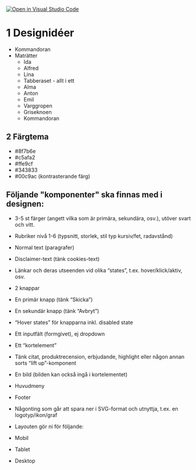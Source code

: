 [![Open in Visual Studio Code](https://classroom.github.com/assets/open-in-vscode-c66648af7eb3fe8bc4f294546bfd86ef473780cde1dea487d3c4ff354943c9ae.svg)](https://classroom.github.com/online_ide?assignment_repo_id=9677075&assignment_repo_type=AssignmentRepo)

# 1 Designidéer

- Kommandoran
- Maträtter
  - Ida
  - Alfred
  - Lina
  - Tabberaset - allt i ett
  - Alma
  - Anton
  - Emil
  - Varggropen
  - Griseknoen
  - Kommandoran

## 2 Färgtema

- #8f7b6e
- #c5afa2
- #ffe9cf
- #343833
- #00c9ac (kontrasterande färg)

## Följande "komponenter" ska finnas med i designen:

- 3-5 st färger (angett vilka som är primära, sekundära, osv.), utöver svart och vitt.
- Rubriker nivå 1-6 (typsnitt, storlek, stil typ kursiv/fet, radavstånd)
- Normal text (paragrafer)
- Disclaimer-text (tänk cookies-text)
- Länkar och deras utseenden vid olika “states”, t.ex. hover/klick/aktiv, osv.
- 2 knappar
- En primär knapp (tänk “Skicka”)
- En sekundär knapp (tänk “Avbryt”)
- “Hover states” för knapparna inkl. disabled state
- Ett inputfält (formgivet), ej dropdown
- Ett “kortelement”
- Tänk citat, produktrecension, erbjudande, highlight eller någon annan sorts “lift up”-komponent
- En bild (bilden kan också ingå i kortelementet)
- Huvudmeny
- Footer
- Någonting som går att spara ner i SVG-format och utnyttja, t.ex. en logotyp/ikon/graf
- Layouten gör ni för följande:

- Mobil
- Tablet
- Desktop
